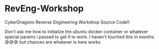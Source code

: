 # RevEng-Workshop
CyberDragons Reverse Engineering Workshop Source Code!!

Don't ask me how to initialize the ubuntu docker container or whatever special params i passed to get it to work. I haven't touched this in months 😰😰😰 but chances are whatever is here works
